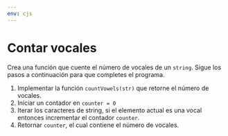 ```yaml
---
env: cjs
---
```


# Contar vocales

Crea una función que cuente el número de vocales de un `string`. Sigue los pasos
a continuación para que completes el programa.

1. Implementar la función `countVowels(str)` que retorne el número de vocales.
2. Iniciar un contador en `counter = 0`
3. Iterar los caracteres de string, si el elemento actual es una vocal entonces
   incrementar el contador `counter`.
4. Retornar `counter`, el cual contiene el número de vocales.
